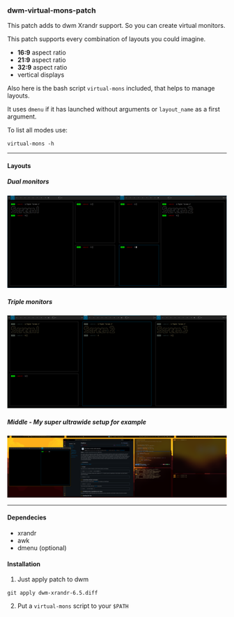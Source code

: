 ### dwm-virtual-mons-patch

This patch adds to dwm Xrandr support. So you can create virtual monitors.

This patch supports every combination of layouts you could imagine.

- **16:9** aspect ratio
- **21:9** aspect ratio
- **32:9** aspect ratio
- vertical displays

Also here is the bash script `virtual-mons` included, that helps to manage layouts.

It uses `dmenu` if it has launched without arguments or `layout_name` as a first argument.

To list all modes use:
```
virtual-mons -h
```

---
#### Layouts
##### Dual monitors
![](screenshots/doublemon.png)

##### Triple monitors
![](screenshots/triplemon.png)

##### Middle - My super ultrawide setup for example
![](screenshots/ultrawide.png)

---
#### Dependecies
- xrandr
- awk
- dmenu (optional)

#### Installation
1. Just apply patch to dwm
```
git apply dwm-xrandr-6.5.diff
```
2. Put a `virtual-mons` script to your `$PATH`

